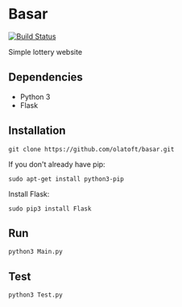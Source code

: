 # Basar

[![Build Status](https://travis-ci.org/olatoft/basar.svg?branch=unit_testing)](https://travis-ci.org/olatoft/basar)

Simple lottery website

## Dependencies
  * Python 3
  * Flask

## Installation
```
git clone https://github.com/olatoft/basar.git
```

If you don't already have pip:
```
sudo apt-get install python3-pip
```

Install Flask:
```
sudo pip3 install Flask
```

## Run
```
python3 Main.py
```

## Test
```
python3 Test.py
```
